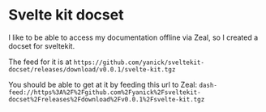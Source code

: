 # Svelte kit docset

I like to be able to access my documentation offline via Zeal,
so I created a docset for sveltekit.

The feed for it is at 
`https://github.com/yanick/sveltekit-docset/releases/download/v0.0.1/svelte-kit.tgz`

You should be able to get at it by 
feeding this url to Zeal: `dash-feed://https%3A%2F%2Fgithub.com%2Fyanick%2Fsveltekit-docset%2Freleases%2Fdownload%2Fv0.0.1%2Fsvelte-kit.tgz`
